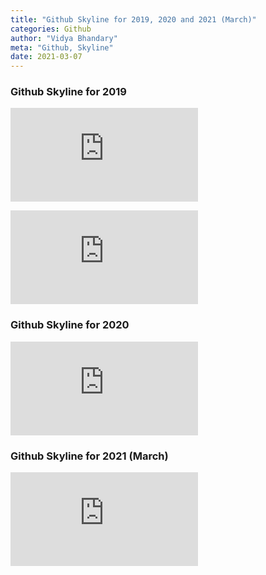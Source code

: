 ```yaml
---
title: "Github Skyline for 2019, 2020 and 2021 (March)"
categories: Github
author: "Vidya Bhandary"
meta: "Github, Skyline"
date: 2021-03-07
---
```


<script src="https://embed.github.com/view/3d/vidyabhandary/blog/images/vidyabhandary-2019.stl"></script>

<script src="https://embed.github.com/view/3d/vidyabhandary/blog/master/images/vidyabhandary-2019.stl"></script>

### Github Skyline for 2019
![GithubSkyline2019](https://raw.githubusercontent.com/vidyabhandary/blog/master/images/vidyabhandary-2019.stl)

![GithubSkyline2019](https://github.com/vidyabhandary/blog/blob/master/images/vidyabhandary-2019.stl)



### Github Skyline for 2020
![GithubSkyline2020](https://raw.githubusercontent.com/vidyabhandary/blog/master/images/vidyabhandary-2020.stl)

### Github Skyline for 2021 (March)
![GithubSkyline2021](https://raw.githubusercontent.com/vidyabhandary/blog/master/images/vidyabhandary-2021.stl)

